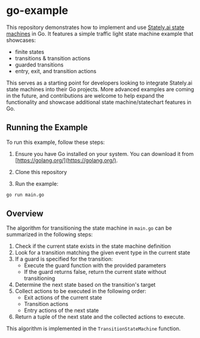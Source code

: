 # go-example

This repository demonstrates how to implement and use [Stately.ai state machines](https://stately.ai/editor) in Go. It features a simple traffic light state machine example that showcases:

- finite states
- transitions & transition actions
- guarded transitions
- entry, exit, and transition actions

This serves as a starting point for developers looking to integrate Stately.ai state machines into their Go projects. More advanced examples are coming in the future, and contributions are welcome to help expand the functionality and showcase additional state machine/statechart features in Go.

## Running the Example

To run this example, follow these steps:

1. Ensure you have Go installed on your system. You can download it from [https://golang.org/](https://golang.org/).

2. Clone this repository

3. Run the example:

```bash
go run main.go
```

## Overview

The algorithm for transitioning the state machine in `main.go` can be summarized in the following steps:

1. Check if the current state exists in the state machine definition
2. Look for a transition matching the given event type in the current state
3. If a guard is specified for the transition:
   - Execute the guard function with the provided parameters
   - If the guard returns false, return the current state without transitioning
4. Determine the next state based on the transition's target
5. Collect actions to be executed in the following order:
   - Exit actions of the current state
   - Transition actions
   - Entry actions of the next state
6. Return a tuple of the next state and the collected actions to execute.

This algorithm is implemented in the `TransitionStateMachine` function.
